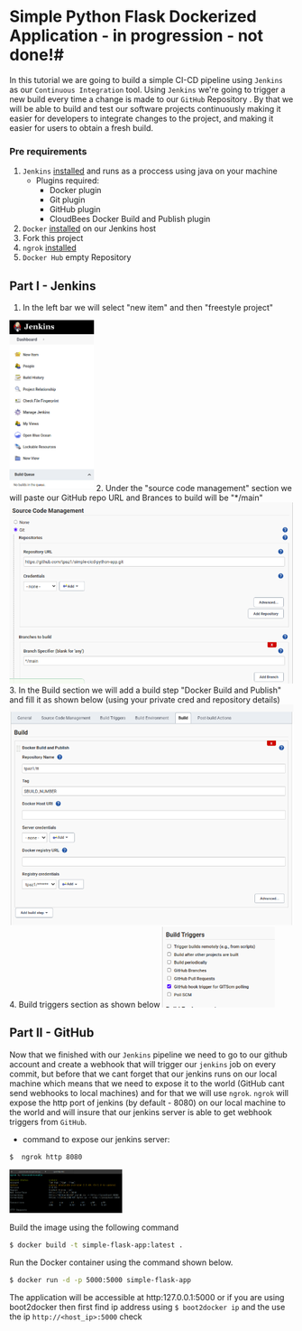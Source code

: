 # Simple Python Flask Dockerized Application - in progression - not done!#
In this tutorial we are going to build a simple CI-CD pipeline using `Jenkins` as our `Continuous Integration` tool. Using `Jenkins` we're going to trigger a new build every time a change is made to our `GitHub` Repository . By that we will be able to build and test our software projects continuously making it easier for developers to integrate changes to the project, and making it easier for users to obtain a fresh build.
### Pre requirements
1. `Jenkins` [installed](https://www.jenkins.io/doc/book/installing/) and runs as a proccess using java on your machine
   - Plugins required:
     - Docker plugin
     - Git plugin
     - GitHub plugin
     - CloudBees Docker Build and Publish plugin 
2. `Docker` [installed](https://docs.docker.com/get-docker/) on our Jenkins host
3. Fork this project
4. `ngrok` [installed](https://ngrok.com/download)
5. `Docker Hub` empty Repository

## Part I - Jenkins
1. In the left bar we will select "new item" and then "freestyle project"
<img src="images/Screenshot%20from%202021-05-17%2015-54-58.png" width="150" >
2. Under the "source code management" section we will paste our GitHub repo URL and Brances to build will be "*/main"
<img src="images/Screenshot%20from%202021-05-17%2016-20-40.png" >
3. In the Build section we will add a build step "Docker Build and Publish" and fill it as shown below (using your private cred and repository details) 
<img src="images/Screenshot%20from%202021-05-17%2016-23-53.png" >
4. Build triggers section as shown below
<img src="images/Screenshot%20from%202021-05-17%2016-31-47.png" width="200" >

## Part II - GitHub
Now that we finished with our `Jenkins` pipeline we need to go to our github account and create a webhook that will trigger our `jenkins` job on every commit, but before that we cant forget that our jenkins runs on our local machine which means that we need to expose it to the world (GitHub cant send webhooks to local machines) and for that we will use `ngrok`. `ngrok` will expose the http port of jenkins (by default - 8080) on our local machine to the world and will insure that our jenkins server is able to get webhook triggers from `GitHub`.
* command to expose our jenkins server:
 ```bash
$  ngrok http 8080
```
<img src="images/Screenshot%20from%202021-05-17%2016-54-02.png" width="200" >













Build the image using the following command

```bash
$ docker build -t simple-flask-app:latest .
```

Run the Docker container using the command shown below.

```bash
$ docker run -d -p 5000:5000 simple-flask-app
```

The application will be accessible at http:127.0.0.1:5000 or if you are using boot2docker then first find ip address using `$ boot2docker ip` and the use the ip `http://<host_ip>:5000`
check
